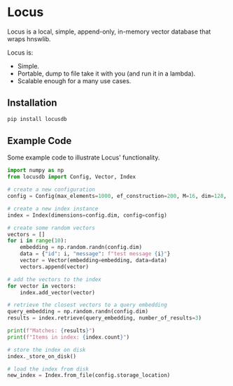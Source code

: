 # Locus
Locus is a local, simple, append-only, in-memory vector database that wraps hnswlib.

Locus is:
* Simple.
* Portable, dump to file take it with you (and run it in a lambda).
* Scalable enough for a many use cases.

## Installation
``` bash
pip install locusdb
```
## Example Code
Some example code to illustrate Locus' functionality.

``` python
import numpy as np
from locusdb import Config, Vector, Index

# create a new configuration
config = Config(max_elements=1000, ef_construction=200, M=16, dim=128, space="cosine", storage_location="index.db")

# create a new index instance
index = Index(dimensions=config.dim, config=config)

# create some random vectors
vectors = []
for i in range(10):
    embedding = np.random.randn(config.dim)
    data = {"id": i, "message": f"test message {i}"}
    vector = Vector(embedding=embedding, data=data)
    vectors.append(vector)

# add the vectors to the index
for vector in vectors:
    index.add_vector(vector)

# retrieve the closest vectors to a query embedding
query_embedding = np.random.randn(config.dim)
results = index.retrieve(query_embedding, number_of_results=3)

print(f"Matches: {results}")
print(f"Items in index: {index.count}")

# store the index on disk
index._store_on_disk()

# load the index from disk
new_index = Index.from_file(config.storage_location)
```

